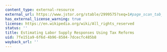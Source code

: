 ```yaml
---
content_type: external-resource
external_url: https://www.jstor.org/stable/2999575?seq=1#page_scan_tab_contents
has_external_license_warning: true
license: https://en.wikipedia.org/wiki/All_rights_reserved
status: ''
title: Estimating Labor Supply Responses Using Tax Reforms
uid: 7fe151a9-6f6d-4b96-8584-7dcecfc485b8
wayback_url: ''
---
```

